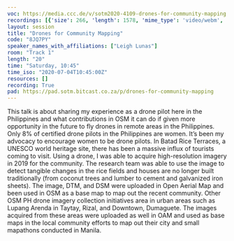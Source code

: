 ```yaml
---
voc: https://media.ccc.de/v/sotm2020-4109-drones-for-community-mapping
recordings: [{'size': 266, 'length': 1578, 'mime_type': 'video/webm', 'language': 'eng', 'filename': 'sotm2020-4109-eng-Drones_for_Community_Mapping_webm-hd.webm', 'state': 'new', 'folder': 'webm-hd', 'high_quality': True, 'width': 1920, 'height': 1080, 'updated_at': '2020-07-11T00:38:08.773+02:00', 'recording_url': 'https://cdn.media.ccc.de/events/sotm/2020/webm-hd/sotm2020-4109-eng-Drones_for_Community_Mapping_webm-hd.webm', 'url': 'https://media.ccc.de/public/recordings/47396', 'event_url': 'https://media.ccc.de/public/events/b5f9ed4e-6933-5d15-8f7a-58229987da4c', 'conference_url': 'https://media.ccc.de/public/conferences/sotm2020'}, {'size': 92, 'length': 1578, 'mime_type': 'video/webm', 'language': 'eng', 'filename': 'sotm2020-4109-eng-Drones_for_Community_Mapping_webm-sd.webm', 'state': 'new', 'folder': 'webm-sd', 'high_quality': False, 'width': 720, 'height': 576, 'updated_at': '2020-07-11T00:22:42.869+02:00', 'recording_url': 'https://cdn.media.ccc.de/events/sotm/2020/webm-sd/sotm2020-4109-eng-Drones_for_Community_Mapping_webm-sd.webm', 'url': 'https://media.ccc.de/public/recordings/47393', 'event_url': 'https://media.ccc.de/public/events/b5f9ed4e-6933-5d15-8f7a-58229987da4c', 'conference_url': 'https://media.ccc.de/public/conferences/sotm2020'}, {'size': 24, 'length': 1578, 'mime_type': 'audio/mpeg', 'language': 'eng', 'filename': 'sotm2020-4109-eng-Drones_for_Community_Mapping_mp3.mp3', 'state': 'new', 'folder': 'mp3', 'high_quality': False, 'width': 0, 'height': 0, 'updated_at': '2020-07-11T00:17:52.917+02:00', 'recording_url': 'https://cdn.media.ccc.de/events/sotm/2020/mp3/sotm2020-4109-eng-Drones_for_Community_Mapping_mp3.mp3', 'url': 'https://media.ccc.de/public/recordings/47392', 'event_url': 'https://media.ccc.de/public/events/b5f9ed4e-6933-5d15-8f7a-58229987da4c', 'conference_url': 'https://media.ccc.de/public/conferences/sotm2020'}, {'size': 65, 'length': 1578, 'mime_type': 'video/mp4', 'language': 'eng', 'filename': 'sotm2020-4109-eng-Drones_for_Community_Mapping_sd.mp4', 'state': 'new', 'folder': 'h264-sd', 'high_quality': False, 'width': 720, 'height': 576, 'updated_at': '2020-07-11T00:17:28.294+02:00', 'recording_url': 'https://cdn.media.ccc.de/events/sotm/2020/h264-sd/sotm2020-4109-eng-Drones_for_Community_Mapping_sd.mp4', 'url': 'https://media.ccc.de/public/recordings/47391', 'event_url': 'https://media.ccc.de/public/events/b5f9ed4e-6933-5d15-8f7a-58229987da4c', 'conference_url': 'https://media.ccc.de/public/conferences/sotm2020'}, {'size': 207, 'length': 1578, 'mime_type': 'video/mp4', 'language': 'eng', 'filename': 'sotm2020-4109-eng-Drones_for_Community_Mapping_hd.mp4', 'state': 'new', 'folder': 'h264-hd', 'high_quality': True, 'width': 1920, 'height': 1080, 'updated_at': '2020-07-11T00:12:21.339+02:00', 'recording_url': 'https://cdn.media.ccc.de/events/sotm/2020/h264-hd/sotm2020-4109-eng-Drones_for_Community_Mapping_hd.mp4', 'url': 'https://media.ccc.de/public/recordings/47389', 'event_url': 'https://media.ccc.de/public/events/b5f9ed4e-6933-5d15-8f7a-58229987da4c', 'conference_url': 'https://media.ccc.de/public/conferences/sotm2020'}]
layout: session
title: "Drones for Community Mapping"
code: "8JQ7PY"
speaker_names_with_affiliations: ["Leigh Lunas"]
room: "Track 1"
length: "20"
time: "Saturday, 10:45"
time_iso: "2020-07-04T10:45:00Z"
resources: []
recording: True
pad: https://pad.sotm.bitcast.co.za/p/drones-for-community-mapping
---
```

This talk is about sharing my experience as a drone pilot here in the Philippines and what contributions in OSM it can do if given more opportunity in the future to fly drones in remote areas in the Philippines. Only 8% of certified drone pilots in the Philippines are women. It’s been my advocacy to encourage women to be drone pilots. In Batad Rice Terraces, a UNESCO world heritage site, there has been a massive influx of tourists coming to visit. Using a drone, I was able to acquire high-resolution imagery in 2019 for the community. The research team was able to use the image to detect tangible changes in the rice fields and houses are no longer built traditionally (from coconut trees and lumber to cement and galvanized iron sheets). The image, DTM, and DSM were uploaded in Open Aerial Map and been used in OSM as a base map to map out the recent community. Other OSM PH drone imagery collection initiatives area in urban areas such as Lupang Arenda in Taytay, Rizal, and Downtown, Dumaguete. The images acquired from these areas were uploaded as well in OAM and used as base maps in the local community efforts to map out their city and small mapathons conducted in Manila.
